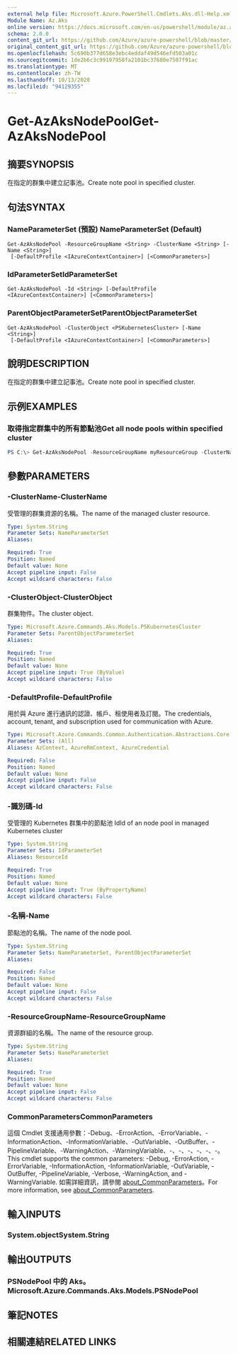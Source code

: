 ```yaml
---
external help file: Microsoft.Azure.PowerShell.Cmdlets.Aks.dll-Help.xml
Module Name: Az.Aks
online version: https://docs.microsoft.com/en-us/powershell/module/az.aks/get-azaksnodepool
schema: 2.0.0
content_git_url: https://github.com/Azure/azure-powershell/blob/master/src/Aks/Aks/help/Get-AzAksNodePool.md
original_content_git_url: https://github.com/Azure/azure-powershell/blob/master/src/Aks/Aks/help/Get-AzAksNodePool.md
ms.openlocfilehash: 5c690b377d658e3ebc4eddaf49d546efd503a01c
ms.sourcegitcommit: 1de2b6c3c99197958fa2101bc37680e7507f91ac
ms.translationtype: MT
ms.contentlocale: zh-TW
ms.lasthandoff: 10/13/2020
ms.locfileid: "94129355"
---
```

# <span data-ttu-id="29d46-101">Get-AzAksNodePool</span><span class="sxs-lookup"><span data-stu-id="29d46-101">Get-AzAksNodePool</span></span>

## <span data-ttu-id="29d46-102">摘要</span><span class="sxs-lookup"><span data-stu-id="29d46-102">SYNOPSIS</span></span>
<span data-ttu-id="29d46-103">在指定的群集中建立記事池。</span><span class="sxs-lookup"><span data-stu-id="29d46-103">Create note pool in specified cluster.</span></span>

## <span data-ttu-id="29d46-104">句法</span><span class="sxs-lookup"><span data-stu-id="29d46-104">SYNTAX</span></span>

### <span data-ttu-id="29d46-105">NameParameterSet (預設) </span><span class="sxs-lookup"><span data-stu-id="29d46-105">NameParameterSet (Default)</span></span>
```
Get-AzAksNodePool -ResourceGroupName <String> -ClusterName <String> [-Name <String>]
 [-DefaultProfile <IAzureContextContainer>] [<CommonParameters>]
```

### <span data-ttu-id="29d46-106">IdParameterSet</span><span class="sxs-lookup"><span data-stu-id="29d46-106">IdParameterSet</span></span>
```
Get-AzAksNodePool -Id <String> [-DefaultProfile <IAzureContextContainer>] [<CommonParameters>]
```

### <span data-ttu-id="29d46-107">ParentObjectParameterSet</span><span class="sxs-lookup"><span data-stu-id="29d46-107">ParentObjectParameterSet</span></span>
```
Get-AzAksNodePool -ClusterObject <PSKubernetesCluster> [-Name <String>]
 [-DefaultProfile <IAzureContextContainer>] [<CommonParameters>]
```

## <span data-ttu-id="29d46-108">說明</span><span class="sxs-lookup"><span data-stu-id="29d46-108">DESCRIPTION</span></span>
<span data-ttu-id="29d46-109">在指定的群集中建立記事池。</span><span class="sxs-lookup"><span data-stu-id="29d46-109">Create note pool in specified cluster.</span></span>

## <span data-ttu-id="29d46-110">示例</span><span class="sxs-lookup"><span data-stu-id="29d46-110">EXAMPLES</span></span>

### <span data-ttu-id="29d46-111">取得指定群集中的所有節點池</span><span class="sxs-lookup"><span data-stu-id="29d46-111">Get all node pools within specified cluster</span></span>
```powershell
PS C:\> Get-AzAksNodePool -ResourceGroupName myResourceGroup -ClusterName myCluster
```

## <span data-ttu-id="29d46-112">參數</span><span class="sxs-lookup"><span data-stu-id="29d46-112">PARAMETERS</span></span>

### <span data-ttu-id="29d46-113">-ClusterName</span><span class="sxs-lookup"><span data-stu-id="29d46-113">-ClusterName</span></span>
<span data-ttu-id="29d46-114">受管理的群集資源的名稱。</span><span class="sxs-lookup"><span data-stu-id="29d46-114">The name of the managed cluster resource.</span></span>

```yaml
Type: System.String
Parameter Sets: NameParameterSet
Aliases:

Required: True
Position: Named
Default value: None
Accept pipeline input: False
Accept wildcard characters: False
```

### <span data-ttu-id="29d46-115">-ClusterObject</span><span class="sxs-lookup"><span data-stu-id="29d46-115">-ClusterObject</span></span>
<span data-ttu-id="29d46-116">群集物件。</span><span class="sxs-lookup"><span data-stu-id="29d46-116">The cluster object.</span></span>

```yaml
Type: Microsoft.Azure.Commands.Aks.Models.PSKubernetesCluster
Parameter Sets: ParentObjectParameterSet
Aliases:

Required: True
Position: Named
Default value: None
Accept pipeline input: True (ByValue)
Accept wildcard characters: False
```

### <span data-ttu-id="29d46-117">-DefaultProfile</span><span class="sxs-lookup"><span data-stu-id="29d46-117">-DefaultProfile</span></span>
<span data-ttu-id="29d46-118">用於與 Azure 進行通訊的認證、帳戶、租使用者及訂閱。</span><span class="sxs-lookup"><span data-stu-id="29d46-118">The credentials, account, tenant, and subscription used for communication with Azure.</span></span>

```yaml
Type: Microsoft.Azure.Commands.Common.Authentication.Abstractions.Core.IAzureContextContainer
Parameter Sets: (All)
Aliases: AzContext, AzureRmContext, AzureCredential

Required: False
Position: Named
Default value: None
Accept pipeline input: False
Accept wildcard characters: False
```

### <span data-ttu-id="29d46-119">-識別碼</span><span class="sxs-lookup"><span data-stu-id="29d46-119">-Id</span></span>
<span data-ttu-id="29d46-120">受管理的 Kubernetes 群集中的節點池 Id</span><span class="sxs-lookup"><span data-stu-id="29d46-120">Id of an node pool in managed Kubernetes cluster</span></span>

```yaml
Type: System.String
Parameter Sets: IdParameterSet
Aliases: ResourceId

Required: True
Position: Named
Default value: None
Accept pipeline input: True (ByPropertyName)
Accept wildcard characters: False
```

### <span data-ttu-id="29d46-121">-名稱</span><span class="sxs-lookup"><span data-stu-id="29d46-121">-Name</span></span>
<span data-ttu-id="29d46-122">節點池的名稱。</span><span class="sxs-lookup"><span data-stu-id="29d46-122">The name of the node pool.</span></span>

```yaml
Type: System.String
Parameter Sets: NameParameterSet, ParentObjectParameterSet
Aliases:

Required: False
Position: Named
Default value: None
Accept pipeline input: False
Accept wildcard characters: False
```

### <span data-ttu-id="29d46-123">-ResourceGroupName</span><span class="sxs-lookup"><span data-stu-id="29d46-123">-ResourceGroupName</span></span>
<span data-ttu-id="29d46-124">資源群組的名稱。</span><span class="sxs-lookup"><span data-stu-id="29d46-124">The name of the resource group.</span></span>

```yaml
Type: System.String
Parameter Sets: NameParameterSet
Aliases:

Required: True
Position: Named
Default value: None
Accept pipeline input: False
Accept wildcard characters: False
```

### <span data-ttu-id="29d46-125">CommonParameters</span><span class="sxs-lookup"><span data-stu-id="29d46-125">CommonParameters</span></span>
<span data-ttu-id="29d46-126">這個 Cmdlet 支援通用參數：-Debug、-ErrorAction、-ErrorVariable、-InformationAction、-InformationVariable、-OutVariable、-OutBuffer、-PipelineVariable、-WarningAction、-WarningVariable、-、-、-、-、-、-。</span><span class="sxs-lookup"><span data-stu-id="29d46-126">This cmdlet supports the common parameters: -Debug, -ErrorAction, -ErrorVariable, -InformationAction, -InformationVariable, -OutVariable, -OutBuffer, -PipelineVariable, -Verbose, -WarningAction, and -WarningVariable.</span></span> <span data-ttu-id="29d46-127">如需詳細資訊，請參閱 [about_CommonParameters](http://go.microsoft.com/fwlink/?LinkID=113216)。</span><span class="sxs-lookup"><span data-stu-id="29d46-127">For more information, see [about_CommonParameters](http://go.microsoft.com/fwlink/?LinkID=113216).</span></span>

## <span data-ttu-id="29d46-128">輸入</span><span class="sxs-lookup"><span data-stu-id="29d46-128">INPUTS</span></span>

### <span data-ttu-id="29d46-129">System.object</span><span class="sxs-lookup"><span data-stu-id="29d46-129">System.String</span></span>

## <span data-ttu-id="29d46-130">輸出</span><span class="sxs-lookup"><span data-stu-id="29d46-130">OUTPUTS</span></span>

### <span data-ttu-id="29d46-131">PSNodePool 中的 Aks。</span><span class="sxs-lookup"><span data-stu-id="29d46-131">Microsoft.Azure.Commands.Aks.Models.PSNodePool</span></span>

## <span data-ttu-id="29d46-132">筆記</span><span class="sxs-lookup"><span data-stu-id="29d46-132">NOTES</span></span>

## <span data-ttu-id="29d46-133">相關連結</span><span class="sxs-lookup"><span data-stu-id="29d46-133">RELATED LINKS</span></span>
